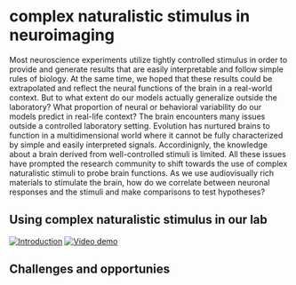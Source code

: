 # complex naturalistic stimulus in neuroimaging

Most neuroscience experiments utilize tightly controlled stimulus in order to provide and generate results that are easily interpretable and follow simple rules of biology. At the same time, we hoped that these results could be extrapolated and reflect the neural functions of the brain in a real-world context. But to what extent do our models actually generalize outside the laboratory? What proportion of neural or behavioral variability do our models predict in real-life context? The brain encounters many issues outside a controlled laboratory setting. Evolution has nurtured brains to function in a multidimensional world where it cannot be fully characterized by simple and easily interpreted signals. Accordinignly, the knowledge about a brain derived from well-controlled stimuli is limited. 
All these issues have prompted the research community to shift towards the use of complex naturalistic stimuli to probe brain functions. As we use audiovisually rich materials to stimulate the brain, how do we correlate between neuronal responses and the stimuli and make comparisons to test hypotheses? 

## Using complex naturalistic stimulus in our lab
[![Introduction]()](https://drive.google.com/file/d/1m4zKDyYtwyg-Wc-dA3SssB1zZXGA2AIG/view?usp=drive_link)
[![Video demo](https://img.youtube.com/vi/-y1EQQTXEHw/0.jpg)](https://www.youtube.com/watch?v=-y1EQQTXEHw)

## Challenges and opportunies


